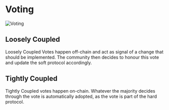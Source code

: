 # Voting

 

![Voting](../.gitbook/assets/RWS_Tarot\_06\_Lovers.jpg)

## **Loosely Coupled**

Loosely Coupled Votes happen off-chain and act as signal of a change that should be implemented. The community then decides to honour this vote and update the soft protocol accordingly.

##  **Tightly Coupled**

Tightly Coupled votes happen on-chain. Whatever the majority decides through the vote is automatically adopted, as the vote is part of the hard protocol.

